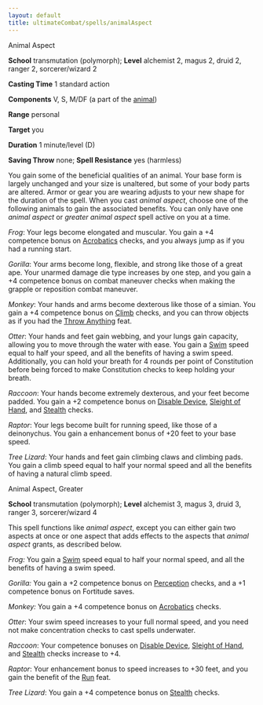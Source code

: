 ```yaml
---
layout: default
title: ultimateCombat/spells/animalAspect
---
```

Animal Aspect

**School** transmutation (polymorph); **Level** alchemist 2, magus 2, druid 2, ranger 2, sorcerer/wizard 2

**Casting Time** 1 standard action

**Components** V, S, M/DF (a part of the [animal](monsters/creatureTypes#_animal))

**Range** personal

**Target** you

**Duration** 1 minute/level (D)

**Saving Throw** none; **Spell Resistance** yes (harmless)

You gain some of the beneficial qualities of an animal. Your base form is largely unchanged and your size is unaltered, but some of your body parts are altered. Armor or gear you are wearing adjusts to your new shape for the duration of the spell. When you cast _animal aspect_, choose one of the following animals to gain the associated benefits. You can only have one _animal aspect_ or _greater animal aspect_ spell active on you at a time.

_Frog_: Your legs become elongated and muscular. You gain a +4 competence bonus on [Acrobatics](skills/acrobatics#_acrobatics) checks, and you always jump as if you had a running start.

  
  

_Gorilla_: Your arms become long, flexible, and strong like those of a great ape. Your unarmed damage die type increases by one step, and you gain a +4 competence bonus on combat maneuver checks when making the grapple or reposition combat maneuver.

  
  

_Monkey_: Your hands and arms become dexterous like those of a simian. You gain a +4 competence bonus on [Climb](skills/climb#_climb) checks, and you can throw objects as if you had the [Throw Anything](feats#_throw-anything) feat.

  
  

_Otter_: Your hands and feet gain webbing, and your lungs gain capacity, allowing you to move through the water with ease. You gain a [Swim](skills/swim#_swim) speed equal to half your speed, and all the benefits of having a swim speed. Additionally, you can hold your breath for 4 rounds per point of Constitution before being forced to make Constitution checks to keep holding your breath.

  
  

_Raccoon_: Your hands become extremely dexterous, and your feet become padded. You gain a +2 competence bonus on [Disable Device](skills/disableDevice#_disable-device), [Sleight of Hand](skills/sleightOfHand#_sleight-of-hand), and [Stealth](skills/stealth#_stealth) checks.

  
  

_Raptor_: Your legs become built for running speed, like those of a deinonychus. You gain a enhancement bonus of +20 feet to your base speed.

  
  

_Tree Lizard_: Your hands and feet gain climbing claws and climbing pads. You gain a climb speed equal to half your normal speed and all the benefits of having a natural climb speed.

  
  

Animal Aspect, Greater

**School** transmutation (polymorph); **Level** alchemist 3, magus 3, druid 3, ranger 3, sorcerer/wizard 4

This spell functions like _animal aspect_, except you can either gain two aspects at once or one aspect that adds effects to the aspects that _animal aspect_ grants, as described below.

_Frog:_ You gain a [Swim](skills/swim#_swim) speed equal to half your normal speed, and all the benefits of having a swim speed.

  
  

_Gorilla:_ You gain a +2 competence bonus on [Perception](skills/perception#_perception) checks, and a +1 competence bonus on Fortitude saves.

  
  

_Monkey:_ You gain a +4 competence bonus on [Acrobatics](skills/acrobatics#_acrobatics) checks.

  
  

_Otter_: Your swim speed increases to your full normal speed, and you need not make concentration checks to cast spells underwater.

  
  

_Raccoon_: Your competence bonuses on [Disable Device](skills/disableDevice#_disable-device), [Sleight of Hand](skills/sleightOfHand#_sleight-of-hand), and [Stealth](skills/stealth#_stealth) checks increase to +4.

  
  

_Raptor_: Your enhancement bonus to speed increases to +30 feet, and you gain the benefit of the [Run](feats#_run) feat.

  
  

_Tree Lizard_: You gain a +4 competence bonus on [Stealth](skills/stealth#_stealth) checks.

